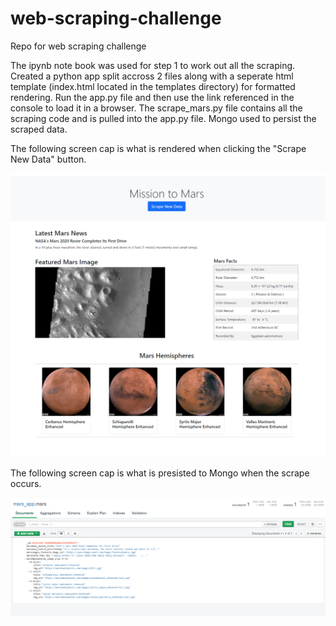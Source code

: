 # web-scraping-challenge
Repo for web scraping challenge

The ipynb note book was used for step 1 to work out all the scraping.  Created a python app split accross 2 files along with a seperate html template (index.html located in the templates directory) for formatted rendering.  Run the app.py file and then use the link referenced in the console to load it in a browser.  The scrape_mars.py file contains all the scraping code and is pulled into the app.py file.  Mongo used to persist the scraped data.

The following screen cap is what is rendered when clicking the "Scrape New Data" button.

![](screencap.png)

The following screen cap is what is presisted to Mongo when the scrape occurs.

![](screencap2.png)